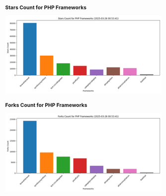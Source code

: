 ### Stars Count for PHP Frameworks

![Stars Chart](./archive/charts/20250326005341_stars_count.png)

### Forks Count for PHP Frameworks

![Forks Chart](./archive/charts/20250326005341_forks_count.png)

